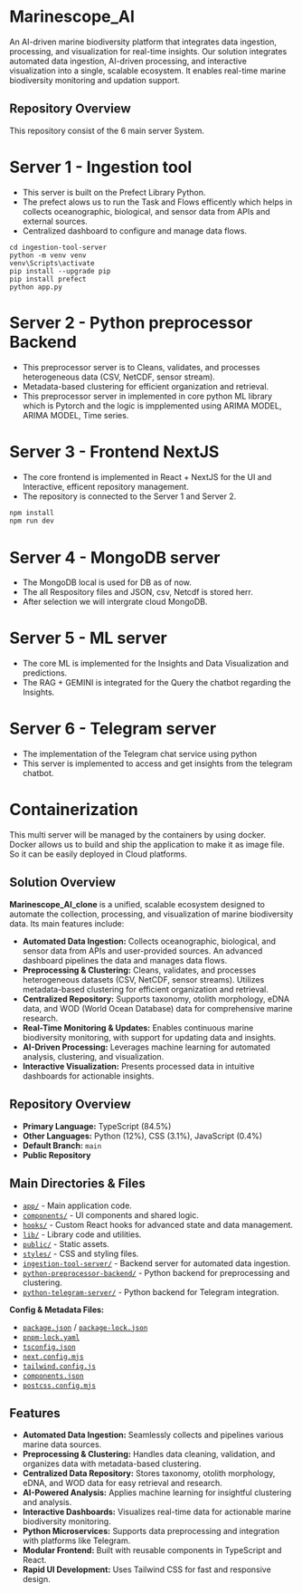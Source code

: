 # Marinescope_AI

An AI-driven marine biodiversity platform that integrates data ingestion, processing, and visualization
for real-time insights.
Our solution integrates automated data ingestion, AI-driven processing, and interactive visualization into a single, scalable
ecosystem.
It enables real-time marine biodiversity monitoring and
updation support.

## Repository Overview
This repository consist of the 6 main server System.

# Server 1 - Ingestion tool 
- This server is built on the Prefect Library Python.
- The prefect alows us to run the Task and Flows efficently which helps in collects oceanographic, biological, and sensor data from APIs and external sources.
- Centralized dashboard to configure and manage data flows.
``` Setup and run for Prefect
cd ingestion-tool-server
python -m venv venv
venv\Scripts\activate
pip install --upgrade pip
pip install prefect
python app.py
```
# Server 2 - Python preprocessor Backend 
- This preprocessor server is to Cleans, validates, and processes heterogeneous data (CSV, NetCDF, sensor stream).
- Metadata-based clustering for efficient organization and retrieval.
- This preprocessor server in implemented in core python ML library which is Pytorch and the logic is impplemented using ARIMA MODEL, ARIMA MODEL, Time series.

# Server 3 - Frontend NextJS 
- The core frontend is implemented in React + NextJS for the UI and Interactive, efficent repository management.
- The repository is connected to the Server 1 and Server 2.
```bash or Powershell
npm install
npm run dev
```

# Server 4 - MongoDB server
- The MongoDB local is used for DB as of now.
- The all Respository files and JSON, csv, Netcdf is stored herr.
- After selection we will intergrate cloud MongoDB.

# Server 5 - ML server 
- The core ML is implemented for the Insights and Data Visualization and predictions.
- The RAG + GEMINI is integrated for the Query the chatbot regarding the Insights.

# Server 6 - Telegram server
- The implementation of the Telegram chat service using python
- This server is implemented to access and get insights from the telegram chatbot.

# Containerization
This multi server will be managed by the containers by using docker.
Docker allows us to build and ship the application to make it as image file. So it can be easily deployed in Cloud platforms.

## Solution Overview

**Marinescope_AI_clone** is a unified, scalable ecosystem designed to automate the collection, processing, and visualization of marine biodiversity data. Its main features include:

- **Automated Data Ingestion:** Collects oceanographic, biological, and sensor data from APIs and user-provided sources. An advanced dashboard pipelines the data and manages data flows.
- **Preprocessing & Clustering:** Cleans, validates, and processes heterogeneous datasets (CSV, NetCDF, sensor streams). Utilizes metadata-based clustering for efficient organization and retrieval.
- **Centralized Repository:** Supports taxonomy, otolith morphology, eDNA data, and WOD (World Ocean Database) data for comprehensive marine research.
- **Real-Time Monitoring & Updates:** Enables continuous marine biodiversity monitoring, with support for updating data and insights.
- **AI-Driven Processing:** Leverages machine learning for automated analysis, clustering, and visualization.
- **Interactive Visualization:** Presents processed data in intuitive dashboards for actionable insights.

## Repository Overview

- **Primary Language:** TypeScript (84.5%)
- **Other Languages:** Python (12%), CSS (3.1%), JavaScript (0.4%)
- **Default Branch:** `main`
- **Public Repository**

## Main Directories & Files

- [`app/`](https://github.com/jothiprakasam/Marinescope_AI_clone/tree/main/app) - Main application code.
- [`components/`](https://github.com/jothiprakasam/Marinescope_AI_clone/tree/main/components) - UI components and shared logic.
- [`hooks/`](https://github.com/jothiprakasam/Marinescope_AI_clone/tree/main/hooks) - Custom React hooks for advanced state and data management.
- [`lib/`](https://github.com/jothiprakasam/Marinescope_AI_clone/tree/main/lib) - Library code and utilities.
- [`public/`](https://github.com/jothiprakasam/Marinescope_AI_clone/tree/main/public) - Static assets.
- [`styles/`](https://github.com/jothiprakasam/Marinescope_AI_clone/tree/main/styles) - CSS and styling files.
- [`ingestion-tool-server/`](https://github.com/jothiprakasam/Marinescope_AI_clone/tree/main/ingestion-tool-server) - Backend server for automated data ingestion.
- [`python-preprocessor-backend/`](https://github.com/jothiprakasam/Marinescope_AI_clone/tree/main/python-preprocessor-backend) - Python backend for preprocessing and clustering.
- [`python-telegram-server/`](https://github.com/jothiprakasam/Marinescope_AI_clone/tree/main/python-telegram-server) - Python backend for Telegram integration.

**Config & Metadata Files:**
- [`package.json`](https://github.com/jothiprakasam/Marinescope_AI_clone/blob/main/package.json) / [`package-lock.json`](https://github.com/jothiprakasam/Marinescope_AI_clone/blob/main/package-lock.json)
- [`pnpm-lock.yaml`](https://github.com/jothiprakasam/Marinescope_AI_clone/blob/main/pnpm-lock.yaml)
- [`tsconfig.json`](https://github.com/jothiprakasam/Marinescope_AI_clone/blob/main/tsconfig.json)
- [`next.config.mjs`](https://github.com/jothiprakasam/Marinescope_AI_clone/blob/main/next.config.mjs)
- [`tailwind.config.js`](https://github.com/jothiprakasam/Marinescope_AI_clone/blob/main/tailwind.config.js)
- [`components.json`](https://github.com/jothiprakasam/Marinescope_AI_clone/blob/main/components.json)
- [`postcss.config.mjs`](https://github.com/jothiprakasam/Marinescope_AI_clone/blob/main/postcss.config.mjs)

## Features

- **Automated Data Ingestion:** Seamlessly collects and pipelines various marine data sources.
- **Preprocessing & Clustering:** Handles data cleaning, validation, and organizes data with metadata-based clustering.
- **Centralized Data Repository:** Stores taxonomy, otolith morphology, eDNA, and WOD data for easy retrieval and research.
- **AI-Powered Analysis:** Applies machine learning for insightful clustering and analysis.
- **Interactive Dashboards:** Visualizes real-time data for actionable marine biodiversity monitoring.
- **Python Microservices:** Supports data preprocessing and integration with platforms like Telegram.
- **Modular Frontend:** Built with reusable components in TypeScript and React.
- **Rapid UI Development:** Uses Tailwind CSS for fast and responsive design.

